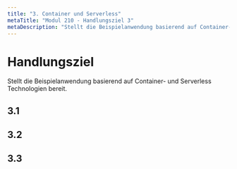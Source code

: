 ```yaml
---
title: "3. Container und Serverless"
metaTitle: "Modul 210 - Handlungsziel 3"
metaDescription: "Stellt die Beispielanwendung basierend auf Container- und Serverless Technologien bereit"
---
```


# Handlungsziel
Stellt die Beispielanwendung basierend auf Container- und Serverless Technologien bereit.


## 3.1 
## 3.2
## 3.3

